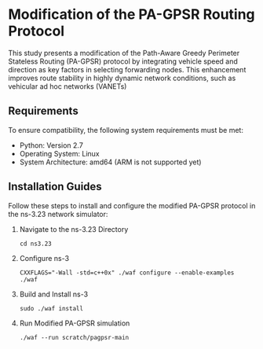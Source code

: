 # Modification of the PA-GPSR Routing Protocol

This study presents a modification of the Path-Aware Greedy Perimeter Stateless Routing (PA-GPSR) protocol by integrating vehicle speed and direction as key factors in selecting forwarding nodes. This enhancement improves route stability in highly dynamic network conditions, such as vehicular ad hoc networks (VANETs)

## Requirements
To ensure compatibility, the following system requirements must be met:
- Python: Version 2.7
- Operating System: Linux
- System Architecture: amd64 (ARM is not supported yet)

## Installation Guides
Follow these steps to install and configure the modified PA-GPSR protocol in the ns-3.23 network simulator:
1. Navigate to the ns-3.23 Directory
    ```
    cd ns3.23
    ```
2. Configure ns-3
    ```
    CXXFLAGS="-Wall -std=c++0x" ./waf configure --enable-examples
    ./waf
    ```
3. Build and Install ns-3
    ```
    sudo ./waf install
    ```
4. Run Modified PA-GPSR simulation
    ```
    ./waf --run scratch/pagpsr-main
    ```